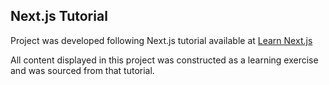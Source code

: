 ## Next.js Tutorial

Project was developed following Next.js tutorial available at [Learn Next.js](https://nextjs.org/learn)

All content displayed in this project was constructed as a learning exercise and was sourced from that tutorial. 